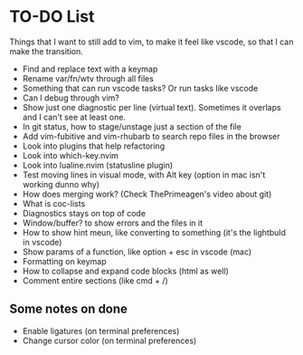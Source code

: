 # TO-DO List

Things that I want to still add to vim, to make it feel like vscode, so that I can make the transition.

- Find and replace text with a keymap
- Rename var/fn/wtv through all files
- Something that can run vscode tasks? Or run tasks like vscode
- Can I debug through vim?
- Show just one diagnostic per line (virtual text). Sometimes it overlaps and I can't see at least one. 
- In git status, how to stage/unstage just a section of the file
- Add vim-fubitive and vim-rhubarb to search repo files in the browser
- Look into plugins that help refactoring
- Look into which-key.nvim
- Look into lualine.nvim (statusline plugin)
- Test moving lines in visual mode, with Alt key (option in mac isn't working dunno why)
- How does merging work? (Check ThePrimeagen's video about git)
- What is coc-lists
- Diagnostics stays on top of code
- Window/buffer? to show errors and the files in it
- How to show hint meun, like converting to something (it's the lightbuld in vscode)
- Show params of a function, like option + esc in vscode (mac)
- Formatting on keymap
- How to collapse and expand code blocks (html as well)
- Comment entire sections (like cmd + /)



## Some notes on done

- Enable ligatures (on terminal preferences)
- Change cursor color (on terminal preferences)

